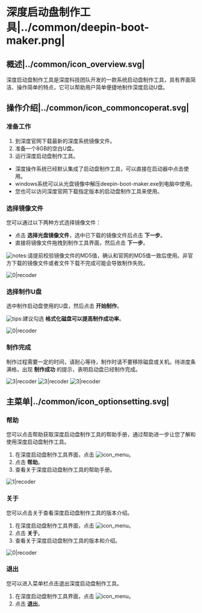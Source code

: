 # 深度启动盘制作工具|../common/deepin-boot-maker.png|

## 概述|../common/icon_overview.svg|

深度启动盘制作工具是深度科技团队开发的一款系统启动盘制作工具，具有界面简洁、操作简单的特点，它可以帮助用户简单便捷地制作深度启动U盘。




## 操作介绍|../common/icon_commoncoperat.svg|


### 准备工作

1. 到深度官网下载最新的深度系统镜像文件。
2. 准备一个8GB的空白U盘。
3. 运行深度启动盘制作工具。
 - 深度操作系统已经默认集成了启动盘制作工具，可以直接在启动器中点击使用。
 - windows系统可以从光盘镜像中解压deepin-boot-maker.exe到电脑中使用。
 - 您也可以访问深度官网下载指定版本的启动盘制作工具来使用。

### 选择镜像文件
您可以通过以下两种方式选择镜像文件：

- 点击 **选择光盘镜像文件**，选中已下载的镜像文件后点击 **下一步**。
- 直接将镜像文件拖拽到制作工具界面，然后点击 **下一步**。

![notes](icon/notes.svg):请提前校验镜像文件的MD5值，确认和官网的MD5值一致后使用。非官方下载的镜像文件或者文件下载不完成可能会导致制作失败。

![0|recoder](png/deepin-boot-maker-1-cn.png)

### 选择制作U盘

选中制作启动盘使用的U盘，然后点击 **开始制作**。

![tips](icon/tips.svg):建议勾选 **格式化磁盘可以提高制作成功率**。

![0|recoder](png/deepin-boot-maker-2-cn.png)

### 制作完成

制作过程需要一定的时间，请耐心等待，制作时请不要移除磁盘或关机。待进度条满格，出现 **制作成功** 的提示，表明启动盘已经制作完成。

![3|recoder](png/deepin-boot-maker-3-cn.png)
![3|recoder](png/deepin-boot-maker-4-cn.png)
![3|recoder](png/deepin-boot-maker-5-cn.png)

## 主菜单|../common/icon_optionsetting.svg|


### 帮助

您可以点击帮助获取深度启动盘制作工具的帮助手册，通过帮助进一步让您了解和使用深度启动盘制作工具。

1. 在深度启动盘制作工具界面，点击 ![icon_menu](icon/icon_menu.svg)。
2. 点击 **帮助**。
3. 查看关于深度启动盘制作工具的帮助手册。

![1|recoder](png/help.png)

### 关于

您可以点击关于查看深度启动盘制作工具的版本介绍。

1. 在深度启动盘制作工具界面，点击 ![icon_menu](icon/icon_menu.svg)。
2. 点击 **关于**。
3. 查看关于深度启动盘制作工具的版本和介绍。

![0|recoder](png/about.png)

### 退出

您可以进入菜单栏点击退出深度启动盘制作工具。

1. 在深度启动盘制作工具界面，点击 ![icon_menu](icon/icon_menu.svg)。
2. 点击 **退出**。

